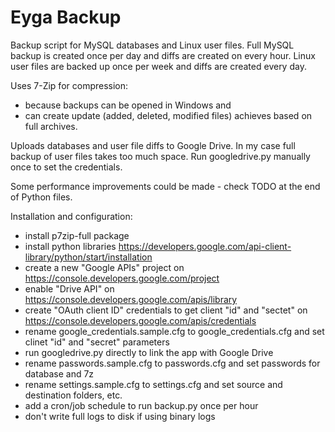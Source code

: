 # Eyga Backup

Backup script for MySQL databases and Linux user files.
Full MySQL backup is created once per day and diffs are created on every hour.
Linux user files are backed up once per week and diffs are created every day.

Uses 7-Zip for compression:
- because backups can be opened in Windows and
- can create update (added, deleted, modified files) achieves based on full archives.

Uploads databases and user file diffs to Google Drive. In my case full backup of user files takes too much space.
Run googledrive.py manually once to set the credentials.

Some performance improvements could be made - check TODO at the end of Python files.


Installation and configuration:
- install p7zip-full package
- install python libraries https://developers.google.com/api-client-library/python/start/installation
- create a new "Google APIs" project on https://console.developers.google.com/project
- enable "Drive API" on https://console.developers.google.com/apis/library
- create "OAuth client ID" credentials to get client "id" and "sectet" on https://console.developers.google.com/apis/credentials
- rename google_credentials.sample.cfg to google_credentials.cfg and set clinet "id" and "secret" parameters
- run googledrive.py directly to link the app with Google Drive
- rename passwords.sample.cfg to passwords.cfg and set passwords for database and 7z
- rename settings.sample.cfg to settings.cfg and set source and destination folders, etc.
- add a cron/job schedule to run backup.py once per hour
- don't write full logs to disk if using binary logs

